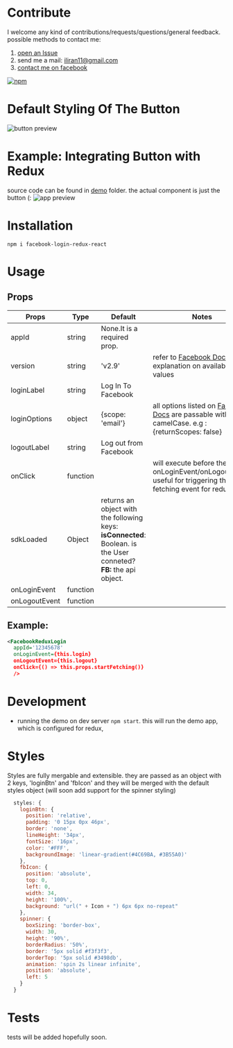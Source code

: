 Contribute
======
I welcome any kind of contributions/requests/questions/general feedback.
possible methods to contact me:
1. [open an Issue](https://github.com/iliran11/facebook-login-react/issues/new)
2. send me a mail: iliran11@gmail.com
3. [contact me on facebook](https://www.facebook.com/Liran.Co.1984)

[![npm](https://img.shields.io/npm/dm/facebook-login-redux-react.svg)](https://www.npmjs.com/package/facebook-login-redux-react)

Default Styling Of The Button
======

![button preview](http://i.imgur.com/4UHZAtX.png "")

Example: Integrating  Button with Redux
======
source code can be found in [demo](https://github.com/iliran11/facebook-login-react/tree/master/demo) folder.
the actual component is just the button (:
![app preview](http://i.imgur.com/MzaCdgO.gif "")



Installation
======

```
npm i facebook-login-redux-react
```

Usage
======

Props
------


| Props 	| Type 	| Default 	| Notes 	|
|---------------	|----------	|---------------------------------------------	|-------------------------------------------------------------------------------------------------------------------------------------------------------------------------	|
| appId 	| string 	| None.It is a required prop. 	|  	|
| version 	| string 	| 'v2.9' 	| refer to [Facebook Docs](https://developers.facebook.com/docs/apps/changelog/) for explanation on available values 	|
| loginLabel 	| string 	| Log In To Facebook 	|  	|
| loginOptions 	| object 	| {scope: 'email'} 	| all options listed on [Facebook Docs](https://developers.facebook.com/docs/reference/javascript/FB.login/v2.9) are passable with camelCase. e.g : {returnScopes: false} 	|
| logoutLabel 	| string 	| Log out from Facebook 	|   	|
| onClick 	| function 	|  	| will execute before the onLoginEvent/onLogoutEvent. useful for triggering the fetching event for redux store. 	|
| sdkLoaded | Object | returns an object with the following keys: <br> <b>isConnected</b>: Boolean. is the User conneted? <br> <b>FB:</b> the api object. |
| onLoginEvent 	| function 	|  	|  	|
| onLogoutEvent 	| function 	|  	|  	|



Example:
------


```xml
<FacebookReduxLogin
  appId='12345678'
  onLoginEvent={this.login}
  onLogoutEvent={this.logout}
  onClick={() => this.props.startFetching()}
  />
```
Development
======

- running the demo on dev server `npm start`. this will run the demo app, which is configured for redux, 

Styles
======

Styles are fully mergable and extensible.
they are passed as an object with 2 keys, 'loginBtn' and 'fbIcon' and they will be merged with the default styles object (will soon add support for the spinner styling)
```js
  styles: {
    loginBtn: {
      position: 'relative',
      padding: '0 15px 0px 46px',
      border: 'none',
      lineHeight: '34px',
      fontSize: '16px',
      color: '#FFF',
      backgroundImage: 'linear-gradient(#4C69BA, #3B55A0)'
    },
    fbIcon: {
      position: 'absolute',
      top: 0,
      left: 0,
      width: 34,
      height: '100%',
      background: "url(" + Icon + ") 6px 6px no-repeat"
    },
    spinner: {
      boxSizing: 'border-box',
      width: 30,
      height: '90%',
      borderRadius: '50%',
      border: '5px solid #f3f3f3',
      borderTop: '5px solid #3498db',
      animation: 'spin 2s linear infinite',
      position: 'absolute',
      left: 5
    }
  }
```

Tests
======

tests will be added hopefully soon.
